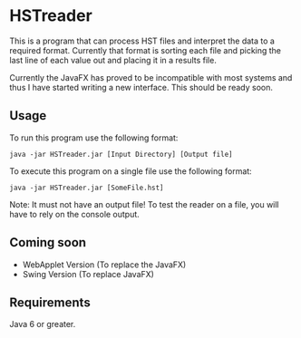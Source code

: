 HSTreader
=========

This is a program that can process HST files and interpret the data
to a required format. Currently that format is sorting each file and
picking the last line of each value out and placing it in a results file.

Currently the JavaFX has proved to be incompatible with most systems and
thus I have started writing a new interface. This should be ready soon.

Usage
----
To run this program use the following format:

```console
java -jar HSTreader.jar [Input Directory] [Output file]
```

To execute this program on a single file use the following format:

```console
java -jar HSTreader.jar [SomeFile.hst]
```

Note: It must not have an output file! To test the reader on a file, you
will have to rely on the console output.

Coming soon
----
* WebApplet Version (To replace the JavaFX)
* Swing Version (To replace JavaFX)

Requirements
----
Java 6 or greater.
